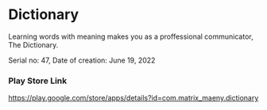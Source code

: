 # Dictionary
Learning words with meaning makes you as a proffessional communicator, The Dictionary.

Serial no: 47, Date of creation: June 19, 2022

### Play Store Link
https://play.google.com/store/apps/details?id=com.matrix_maeny.dictionary
